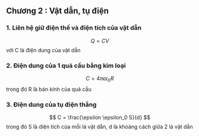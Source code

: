 ## Chương 2 : Vật dẫn, tụ điện

### 1. Liên hệ giữ điện thế và điện tích của vật dẫn
$$
Q = C V
$$
với C là điện dung của vật dẫn

### 2. Điện dung của 1 quả cầu bằng kim loại
$$
C = 4 \pi \epsilon \epsilon_0 R
$$
trong đó R là bán kính của quả cầu

### 3. Điện dung của tụ điện thẳng
$$
C = \frac{\epsilon \epsilon_0 S}{d}
$$
trong đó S là diện tích của mỗi lá vật dẫn, d là khoảng cách giữa 2 lá vật dẫn
